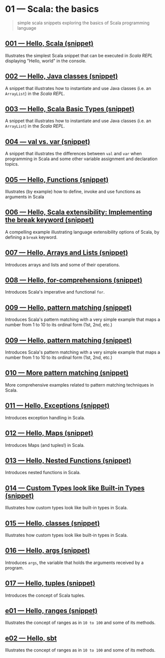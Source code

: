 # 01 &mdash; Scala: the basics
> simple scala snippets exploring the basics of Scala programming language

## [001 &mdash; Hello, Scala (snippet)](./001-snippet-hello-scala)
Illustrates the simplest Scala snippet that can be executed in *Scala REPL* displaying "Hello, world" in the console.

## [002 &mdash; Hello, Java classes (snippet)](./002-snippet-hello-java-classes)
A snippet that illustrates how to instantiate and use Java classes (i.e. an `ArrayList`) in the *Scala REPL*.

## [003 &mdash; Hello, Scala Basic Types (snippet)](./003-snippet-hello-scala-basic-types)
A snippet that illustrates how to instantiate and use Java classes (i.e. an `ArrayList`) in the *Scala REPL*.

## [004 &mdash; val vs. var (snippet)](./004-snippet-val-vs-var)
A snippet that illustrates the differences between `val` and `var` when programming in Scala and some other variable assignment and declaration topics.

## [005 &mdash; Hello, Functions (snippet)](./005-snippet-hello-functions)
Illustrates (by example) how to define, invoke and use functions as arguments in Scala

## [006 &mdash; Hello, Scala extensibility: Implementing the break keyword (snippet)](./006-snippet-break-keyword)
A compelling example illustrating language extensibility options of Scala, by defining a `break` keyword.

## [007 &mdash; Hello, Arrays and Lists (snippet)](./007-snippet-hello-arrays-lists)
Introduces arrays and lists and some of their operations.

## [008 &mdash; Hello, for-comprehensions (snippet)](./008-snippet-for)
Introduces Scala's imperative and functional `for`.

## [009 &mdash; Hello, pattern matching (snippet)](./009-pattern-matching)
Introduces Scala's pattern matching with a very simple example that maps a number from 1 to 10 to its ordinal form (1st, 2nd, etc.)

## [009 &mdash; Hello, pattern matching (snippet)](./009-snippet-pattern-matching)
Introduces Scala's pattern matching with a very simple example that maps a number from 1 to 10 to its ordinal form (1st, 2nd, etc.)

## [010 &mdash; More pattern matching (snippet)](./010-snippet-more-pattern-matching)
More comprehensive examples related to pattern matching techniques in Scala.

## [011 &mdash; Hello, Exceptions (snippet)](./011-snippet-hello-exceptions)
Introduces exception handling in Scala.

## [012 &mdash; Hello, Maps (snippet)](./013-snippet-hello-maps)
Introduces Maps (and tuples!) in Scala.

## [013 &mdash; Hello, Nested Functions (snippet)](./013-snippet-hello-nested-functions)
Introduces nested functions in Scala.

## [014 &mdash; Custom Types look like Built-in Types (snippet)](./014-snippet-hello-custom-types)
Illustrates how custom types look like built-in types in Scala.

## [015 &mdash; Hello, classes (snippet)](./015-snippet-hello-classes)
Illustrates how custom types look like built-in types in Scala.

## [016 &mdash; Hello, args (snippet)](./016-snippet-hello-args)
Introduces `args`, the variable that holds the arguments received by a program.

## [017 &mdash; Hello, tuples (snippet)](./017-snippet-hello-tuples)
Introduces the concept of Scala tuples.

## [e01 &mdash; Hello, ranges (snippet)](./e01-snippet-hello-ranges)
Illustrates the concept of ranges as in `10 to 100` and some of its methods.

## [e02 &mdash; Hello, sbt](./e02-hello-sbt)
Illustrates the concept of ranges as in `10 to 100` and some of its methods.